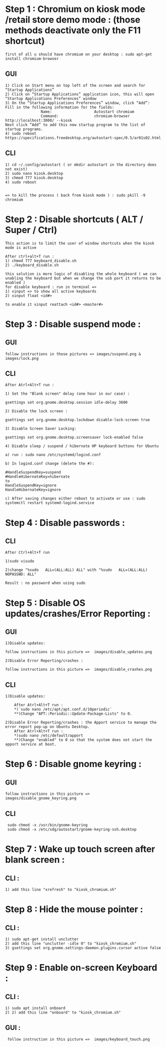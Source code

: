 # Step 1 : Chromium on kiosk mode /retail store demo mode : (those methods deactivate only the F11 shortcut)
    first of all u should have chromium on your desktop : sudo apt-get install chromium-browser
## GUI

    1) Click on Start menu on top left of the screen and search for “Startup Applications”
    2) Click on “Startup Applications” application icon, this will open “Startup Applications Preferences” window
    3) On the “Startup Applications Preferences” window, click “Add”:
    Fill in the following information for the fields:
                    Name:                   Autostart chromium
                    Command:                chromium-browser http://localhost:3000/ --kiosk
    Next click “Add” to add this new startup program to the list of startup programs.
    4) sudo reboot
    https://specifications.freedesktop.org/autostart-spec/0.5/ar01s02.html
## CLI 

    1) cd ~/.config/autostart ( or mkdir autostart in the directory does not exist)
    2) sudo nano kiosk.desktop
    3) chmod 777 kiosk.desktop
    4) sudo reboot


    => to kill the process ( back from kiosk mode ) : sudo pkill -9 chromium



# Step 2 : Disable shortcuts ( ALT / Super / Ctrl)

    This action is to limit the user of window shortcuts when the kiosk mode is active

    After ctrl+alt+T run :
    1) chmod 777 keyboard_disable.sh 
    2) ./keyboard_disable.sh 

    this solution is more logic of disabling the whole keyboard ( we can unabling the keyboard but when we change the usb port it returns to be enabled )
    for disable keyboard : run in terminal =>
    1) xinput => to show all active keyboards
    2) xinput float <id#>

    to enable it xinput reattach <id#> <master#>


# Step 3 : Disable suspend mode :

## GUI 

    follow instructions in those pictures => images/suspend.png &  images/lock.png

## CLI 

    After Atrl+Alt+T run :

    1) Set the "Blank screen" delay (one hour in our case) :

    gsettings set org.gnome.desktop.session idle-delay 3600

    2) Disable the lock screen :

    gsettings set org.gnome.desktop.lockdown disable-lock-screen true
 
    3) Disable Screen Saver Locking:

    gsettings set org.gnome.desktop.screensaver lock-enabled false

    4) Disable sleep / suspend / hibernate HP keyboard buttons for Ubuntu 

    a) run : sudo nano /etc/systemd/logind.conf

    b) In logind.conf change (delete the #):

    #HandleSuspendKey=suspend
    #HandleHibernateKey=hibernate
    to
    HandleSuspendKey=ignore
    HandleHibernateKey=ignore

    c) After saving changes either reboot to activate or use : sudo systemctl restart systemd-logind.service


# Step 4 : Disable passwords :

## CLI

    After Ctrl+Alt+T run 

    1)sudo visudo  

    2)change "%sudo   ALL=(ALL:ALL) ALL" with "%sudo   ALL=(ALL:ALL) NOPASSWD: ALL" 

    Result : no password when using sudo 

# Step 5 : Disable OS updates/crashes/Error Reporting :

## GUI

    1)Disable updates:

    follow instructions in this picture =>  images/disable_updates.png 

    2)Disable Error Reporting/crashes :

    follow instructions in this picture =>  images/disable_crashes.png 


## CLI 

    1)Disable updates:

        After Atrl+Alt+T run : 
        *)`sudo nano /etc/apt/apt.conf.d/10periodic`
        **)Change "APT::Periodic::Update-Package-Lists" to 0.

    2)Disable Error Reporting/crashes : the Apport service to manage the error report pop-up on Ubuntu Desktop.
        After Atrl+Alt+T run : 
        *)sudo nano /etc/default/apport 
        **)Change "enabled" to 0 so that the system does not start the apport service at boot.
        
# Step 6 : Disable gnome keyring :     

## GUI

    follow instructions in this picture =>  images/disable_gnome_keyring.png
## CLI
     sudo chmod -x /usr/bin/gnome-keyring   
     sudo chmod -x /etc/xdg/autostart/gnome-keyring-ssh.desktop
# Step 7 : Wake up touch screen after blank screen :

## CLI :

    1) add this line "xrefresh" to "kiosk_chromium.sh"
# Step 8 : Hide the mouse pointer :

## CLI :

    1) sudo apt-get install unclutter
    2) add this line "unclutter -idle 0" to "kiosk_chromium.sh"
    3) gsettings set org.gnome.settings-daemon.plugins.cursor active false

# Step 9 : Enable on-screen Keyboard :

## CLI :

    1) sudo apt install onboard
    2) 2) add this line "onboard" to "kiosk_chromium.sh" 

## GUI :

     follow instruction in this picture =>  images/keyboard_touch.png 

